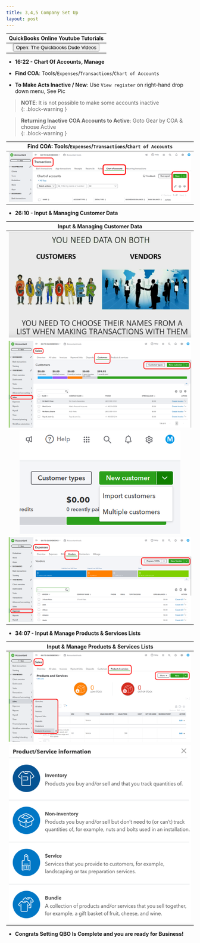 ```yaml
---
title: 3,4,5 Company Set Up
layout: post
---
```



 <script> function openWindow()
 {window.open("https://www.youtube.com/watch?v=aoWghI3kvpc");}
 </script>

| QuickBooks Online Youtube Tutorials |
|:-:|
| <button onclick="openWindow()">Open: The Quickbooks Dude Videos</button>|


- **16:22 - Chart Of Accounts, Manage** 


- **Find COA**: Tools/`Expenses`/`Transactions`/`Chart of Accounts` 

- **To Make Acts Inactive / New**: Use `View register` on right-hand drop down menu,  See Pic  

>**NOTE**: It is not possible to make some accounts inactive  
{: .block-warning } 

>**Returning Inactive COA Accounts to Active**: Goto Gear by COA & choose Active  
{: .block-warning }


|**Find COA**: Tools/`Expenses`/`Transactions`/`Chart of Accounts`|
|:--:|
|![3.new.coa](/assets/images/3.new.chart.of.accounts.button.png)|


- **26:10  - Input & Managing Customer Data**


|Input & Managing Customer Data|
|:--:|
|![4.1.input.cust.data](/assets/images/4.1.input.cust.vendor.data.png)|
|![4.2.input.cust.data](/assets/images/4.2.input.cust.vendor.data.png)|
|![4.4.input.multi.cust.data](/assets/images/4.4.input.multi.cust.data.png)|
|![4.3.input.vendor.data](/assets/images/4.3.input.vendor.data.png)|


- **34:07 - Input & Manage Products & Services Lists**


|Input & Manage Products & Services Lists|
|:--:|
|![5.1.sales.prods.services.lists](/assets/images/5.1.sales.prods.services.lists.png)|
|![5.2.sales.prods.services.types](/assets/images/5.2.sales.prods.services.types.png)|

- **Congrats Setting QBO Is Complete and you are ready for Business!**

